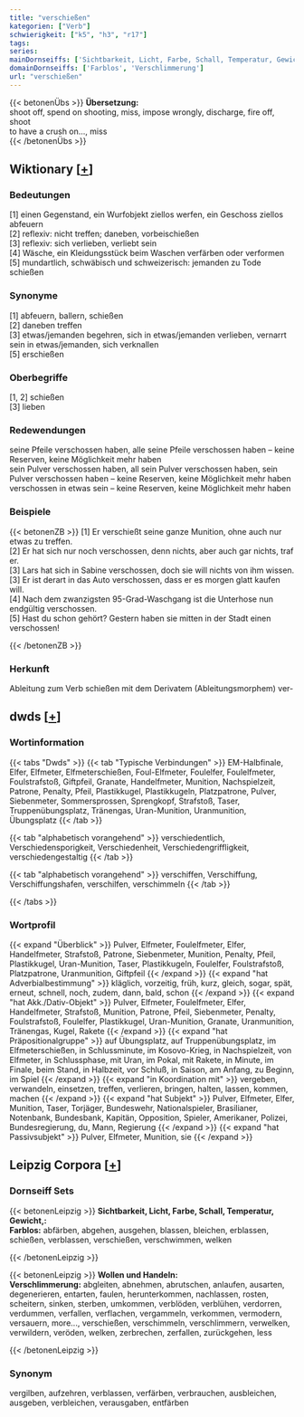 ```yaml
---
title: "verschießen"
kategorien: ["Verb"]
schwierigkeit: ["k5", "h3", "r17"]
tags:
series:
mainDornseiffs: ['Sichtbarkeit, Licht, Farbe, Schall, Temperatur, Gewicht,', 'Wollen und Handeln']
domainDornseiffs: ['Farblos', 'Verschlimmerung']
url: "verschießen"
---
```


{{< betonenÜbs >}}
**Übersetzung:**  
shoot off, spend on shooting, miss, impose wrongly, discharge, fire off, shoot  
to have a crush on..., miss  
{{< /betonenÜbs >}}

## Wiktionary [[+](https://de.wiktionary.org/wiki/verschießen)]

### Bedeutungen
[1] einen Gegenstand, ein Wurfobjekt ziellos werfen, ein Geschoss ziellos abfeuern  
[2] reflexiv: nicht treffen; daneben, vorbeischießen  
[3] reflexiv: sich verlieben, verliebt sein  
[4] Wäsche, ein Kleidungsstück beim Waschen verfärben oder verformen  
[5] mundartlich, schwäbisch und schweizerisch: jemanden zu Tode schießen  

### Synonyme
[1] abfeuern, ballern, schießen  
[2] daneben treffen  
[3] etwas/jemanden begehren, sich in etwas/jemanden verlieben, vernarrt sein in etwas/jemanden, sich verknallen  
[5] erschießen  

### Oberbegriffe
[1, 2] schießen  
[3] lieben  

### Redewendungen
seine Pfeile verschossen haben, alle seine Pfeile verschossen haben – keine Reserven, keine Möglichkeit mehr haben  
sein Pulver verschossen haben, all sein Pulver verschossen haben, sein Pulver verschossen haben – keine Reserven, keine Möglichkeit mehr haben  
verschossen in etwas sein –  keine Reserven, keine Möglichkeit mehr haben  

### Beispiele
{{< betonenZB >}}
[1] Er verschießt seine ganze Munition, ohne auch nur etwas zu treffen.  
[2] Er hat sich nur noch verschossen, denn nichts, aber auch gar nichts, traf er.  
[3] Lars hat sich in Sabine verschossen, doch sie will nichts von ihm wissen.  
[3] Er ist derart in das Auto verschossen, dass er es morgen glatt kaufen will.  
[4] Nach dem zwanzigsten 95-Grad-Waschgang ist die Unterhose nun endgültig verschossen.  
[5] Hast du schon gehört? Gestern haben sie mitten in der Stadt einen verschossen!  

{{< /betonenZB >}}
### Herkunft
Ableitung zum Verb schießen mit dem Derivatem (Ableitungsmorphem) ver-  



## dwds [[+](https://www.dwds.de/wb/verschießen)]

### Wortinformation
{{< tabs "Dwds" >}}
{{< tab "Typische Verbindungen" >}}
EM-Halbfinale, Elfer, Elfmeter, Elfmeterschießen, Foul-Elfmeter, Foulelfer, Foulelfmeter, Foulstrafstoß, Giftpfeil, Granate, Handelfmeter, Munition, Nachspielzeit, Patrone, Penalty, Pfeil, Plastikkugel, Plastikkugeln, Platzpatrone, Pulver, Siebenmeter, Sommersprossen, Sprengkopf, Strafstoß, Taser, Truppenübungsplatz, Tränengas, Uran-Munition, Uranmunition, Übungsplatz
{{< /tab >}}

{{< tab "alphabetisch vorangehend" >}}
verschiedentlich, Verschiedensporigkeit, Verschiedenheit, Verschiedengriffligkeit, verschiedengestaltig
{{< /tab >}}

{{< tab "alphabetisch vorangehend" >}}
verschiffen, Verschiffung, Verschiffungshafen, verschilfen, verschimmeln
{{< /tab >}}

{{< /tabs >}}

### Wortprofil
{{< expand "Überblick" >}} Pulver, Elfmeter, Foulelfmeter, Elfer, Handelfmeter, Strafstoß, Patrone, Siebenmeter, Munition, Penalty, Pfeil, Plastikkugel, Uran-Munition, Taser, Plastikkugeln, Foulelfer, Foulstrafstoß, Platzpatrone, Uranmunition, Giftpfeil {{< /expand >}}
{{< expand "hat Adverbialbestimmung" >}} kläglich, vorzeitig, früh, kurz, gleich, sogar, spät, erneut, schnell, noch, zudem, dann, bald, schon {{< /expand >}}
{{< expand "hat Akk./Dativ-Objekt" >}} Pulver, Elfmeter, Foulelfmeter, Elfer, Handelfmeter, Strafstoß, Munition, Patrone, Pfeil, Siebenmeter, Penalty, Foulstrafstoß, Foulelfer, Plastikkugel, Uran-Munition, Granate, Uranmunition, Tränengas, Kugel, Rakete {{< /expand >}}
{{< expand "hat Präpositionalgruppe" >}} auf Übungsplatz, auf Truppenübungsplatz, im Elfmeterschießen, in Schlussminute, im Kosovo-Krieg, in Nachspielzeit, von Elfmeter, in Schlussphase, mit Uran, im Pokal, mit Rakete, in Minute, im Finale, beim Stand, in Halbzeit, vor Schluß, in Saison, am Anfang, zu Beginn, im Spiel {{< /expand >}}
{{< expand "in Koordination mit" >}} vergeben, verwandeln, einsetzen, treffen, verlieren, bringen, halten, lassen, kommen, machen {{< /expand >}}
{{< expand "hat Subjekt" >}} Pulver, Elfmeter, Elfer, Munition, Taser, Torjäger, Bundeswehr, Nationalspieler, Brasilianer, Notenbank, Bundesbank, Kapitän, Opposition, Spieler, Amerikaner, Polizei, Bundesregierung, du, Mann, Regierung {{< /expand >}}
{{< expand "hat Passivsubjekt" >}} Pulver, Elfmeter, Munition, sie {{< /expand >}}

## Leipzig Corpora [[+](https://corpora.uni-leipzig.de/en/res?word=verschießen&corpusId=deu_newscrawl-public_2018)]

### Dornseiff Sets
{{< betonenLeipzig >}}
**Sichtbarkeit, Licht, Farbe, Schall, Temperatur, Gewicht,:**  
**Farblos:** abfärben, abgehen, ausgehen, blassen, bleichen, erblassen, schießen, verblassen, verschießen, verschwimmen, welken  

{{< /betonenLeipzig >}}


{{< betonenLeipzig >}}
**Wollen und Handeln:**  
**Verschlimmerung:** abgleiten, abnehmen, abrutschen, anlaufen, ausarten, degenerieren, entarten, faulen, herunterkommen, nachlassen, rosten, scheitern, sinken, sterben, umkommen, verblöden, verblühen, verdorren, verdummen, verfallen, verflachen, vergammeln, verkommen, vermodern, versauern, more..., verschießen, verschimmeln, verschlimmern, verwelken, verwildern, veröden, welken, zerbrechen, zerfallen, zurückgehen, less  

{{< /betonenLeipzig >}}

### Synonym
vergilben, aufzehren, verblassen, verfärben, verbrauchen, ausbleichen, ausgeben, verbleichen, verausgaben, entfärben

